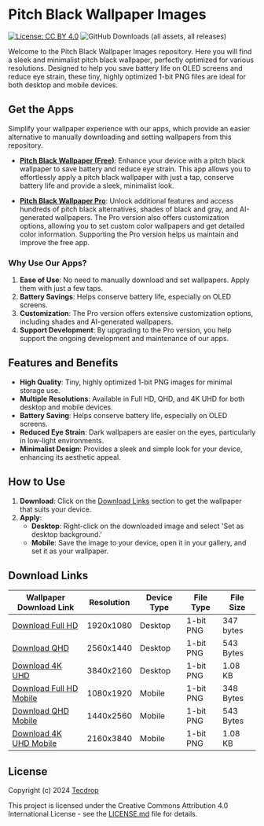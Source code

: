# Pitch Black Wallpaper Images

[![License: CC BY 4.0](https://img.shields.io/badge/License-CC_BY_4.0-lightgrey.svg)](https://creativecommons.org/licenses/by/4.0/)
![GitHub Downloads (all assets, all releases)](https://img.shields.io/github/downloads/tecdrop/pitch-black-wallpaper-images/total)

Welcome to the Pitch Black Wallpaper Images repository. Here you will find a sleek and minimalist pitch black wallpaper, perfectly optimized for various resolutions. Designed to help you save battery life on OLED screens and reduce eye strain, these tiny, highly optimized 1-bit PNG files are ideal for both desktop and mobile devices.

## Get the Apps

Simplify your wallpaper experience with our apps, which provide an easier alternative to manually downloading and setting wallpapers from this repository.

- **[Pitch Black Wallpaper (Free)](https://www.tecdrop.com/pitchblackwallpaper/)**: Enhance your device with a pitch black wallpaper to save battery and reduce eye strain. This app allows you to effortlessly apply a pitch black wallpaper with just a tap, conserve battery life and provide a sleek, minimalist look.

- **[Pitch Black Wallpaper Pro](https://www.tecdrop.com/pitchblackwallpaperpro/)**: Unlock additional features and access hundreds of pitch black alternatives, shades of black and gray, and AI-generated wallpapers. The Pro version also offers customization options, allowing you to set custom color wallpapers and get detailed color information. Supporting the Pro version helps us maintain and improve the free app.

### Why Use Our Apps?

1. **Ease of Use**: No need to manually download and set wallpapers. Apply them with just a few taps.
2. **Battery Savings**: Helps conserve battery life, especially on OLED screens.
3. **Customization**: The Pro version offers extensive customization options, including shades and AI-generated wallpapers.
4. **Support Development**: By upgrading to the Pro version, you help support the ongoing development and maintenance of our apps.

## Features and Benefits

- **High Quality**: Tiny, highly optimized 1-bit PNG images for minimal storage use.
- **Multiple Resolutions**: Available in Full HD, QHD, and 4K UHD for both desktop and mobile devices.
- **Battery Saving**: Helps conserve battery life, especially on OLED screens.
- **Reduced Eye Strain**: Dark wallpapers are easier on the eyes, particularly in low-light environments.
- **Minimalist Design**: Provides a sleek and simple look for your device, enhancing its aesthetic appeal.

## How to Use

1. **Download**: Click on the [Download Links](#download-links) section to get the wallpaper that suits your device.
2. **Apply**: 
   - **Desktop**: Right-click on the downloaded image and select 'Set as desktop background.'
   - **Mobile**: Save the image to your device, open it in your gallery, and set it as your wallpaper.

## Download Links

| Wallpaper Download Link                                                        | Resolution     | Device Type     | File Type | File Size |
|--------------------------------------------------------------------------------|----------------|-----------------|-----------|-----------|
| [Download Full HD](pitch-black-wallpaper-fhd-1920x1080-1bit.png)               | 1920x1080      | Desktop         | 1-bit PNG | 347 bytes |
| [Download QHD](pitch-black-wallpaper-qhd-2560x1440-1bit.png)                   | 2560x1440      | Desktop         | 1-bit PNG | 543 Bytes |
| [Download 4K UHD](pitch-black-wallpaper-4k-3840x2160-1bit.png)                 | 3840x2160      | Desktop         | 1-bit PNG | 1.08 KB   |
| [Download Full HD Mobile](pitch-black-wallpaper-fhd-mobile-1080x1920-1bit.png) | 1080x1920      | Mobile          | 1-bit PNG | 348 Bytes |
| [Download QHD Mobile](pitch-black-wallpaper-qhd-mobile-1440x2560-1bit.png)     | 1440x2560      | Mobile          | 1-bit PNG | 543 Bytes |
| [Download 4K UHD Mobile](pitch-black-wallpaper-4k-mobile-2160x3840-1bit.png)   | 2160x3840      | Mobile          | 1-bit PNG | 1.08 KB   |

## License

Copyright (c) 2024 [Tecdrop](https://www.tecdrop.com/)

This project is licensed under the Creative Commons Attribution 4.0 International License - see the [LICENSE.md](LICENSE.md) file for details.
